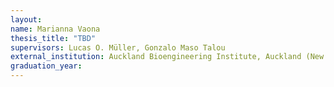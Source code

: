 ```yaml
---
layout:
name: Marianna Vaona
thesis_title: "TBD"
supervisors: Lucas O. Müller, Gonzalo Maso Talou
external_institution: Auckland Bioengineering Institute, Auckland (New Zealand)
graduation_year:
---
```

